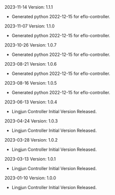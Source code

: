 2023-11-14 Version: 1.1.1
- Generated python 2022-12-15 for eflo-controller.

2023-11-07 Version: 1.1.0
- Generated python 2022-12-15 for eflo-controller.

2023-10-26 Version: 1.0.7
- Generated python 2022-12-15 for eflo-controller.

2023-08-21 Version: 1.0.6
- Generated python 2022-12-15 for eflo-controller.

2023-08-16 Version: 1.0.5
- Generated python 2022-12-15 for eflo-controller.

2023-06-13 Version: 1.0.4
- Lingjun Controller Initial Version Released.

2023-04-24 Version: 1.0.3
- Lingjun Controller Initial Version Released.

2023-03-28 Version: 1.0.2
- Lingjun Controller Initial Version Released.

2023-03-13 Version: 1.0.1
- Lingjun Controller Initial Version Released.

2023-01-10 Version: 1.0.0
- Lingjun Controller Initial Version Released.


